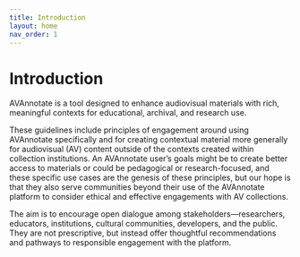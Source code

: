 ```yaml
---
title: Introduction
layout: home
nav_order: 1
---
```

# Introduction
AVAnnotate is a tool designed to enhance audiovisual materials with rich, meaningful contexts for educational, archival, and research use. 

These guidelines include principles of engagement around using AVAnnotate specifically and for creating contextual material more generally for audiovisual (AV) content outside of the contexts created within collection institutions. An AVAnnotate user’s goals might be to create better access to materials or could be pedagogical or research-focused, and these specific use cases are the genesis of these principles, but our hope is that they also serve communities beyond their use of the AVAnnotate platform to consider ethical and effective engagements with AV collections. 

The aim is to encourage open dialogue among stakeholders—researchers, educators, institutions, cultural communities, developers, and the public. They are not prescriptive, but instead offer thoughtful recommendations and pathways to responsible engagement with the platform.
